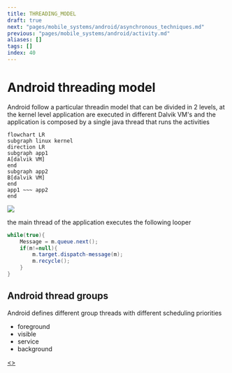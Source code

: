 ```yaml
---
title: THREADING_MODEL
draft: true
next: "pages/mobile_systems/android/asynchronous_techniques.md"
previous: "pages/mobile_systems/android/activity.md"
aliases: []
tags: []
index: 40
---
```


# Android threading model

Android follow a particular threadin model that can be divided in 2 levels, at the kernel level application are executed in different Dalvik VM's and the application is composed by a single java thread that runs the activities

```mermaid
flowchart LR
subgraph linux kernel
direction LR
subgraph app1
A[dalvik VM]
end
subgraph app2
B[dalvik VM]
end
app1 ~~~ app2
end
```

![](assets/mobile_systems/Pasted%20image%2020240509151244.png)

the main thread of the application executes the following looper

```java
while(true){
	Message = m.queue.next();
	if(m!=null){
		m.target.dispatch-message(m);
		m.recycle();
	}
}
```


## Android thread groups

Android defines different group threads with different scheduling priorities

- foreground
- visible
- service
- background

[<](pages/mobile_systems/android/activity.md)[>](pages/mobile_systems/android/asynchronous_techniques.md)
